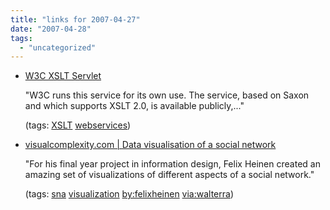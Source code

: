 ```yaml
---
title: "links for 2007-04-27"
date: "2007-04-28"
tags: 
  - "uncategorized"
---
```


- [W3C XSLT Servlet](http://www.w3.org/2005/08/online_xslt/)
    
    "W3C runs this service for its own use. The service, based on Saxon and which supports XSLT 2.0, is available publicly,..."
    
    (tags: [XSLT](http://del.icio.us/heinzwittenbrink/XSLT) [webservices](http://del.icio.us/heinzwittenbrink/webservices))
    
- [visualcomplexity.com | Data visualisation of a social network](http://www.visualcomplexity.com/vc/project.cfm?id=454)
    
    "For his final year project in information design, Felix Heinen created an amazing set of visualizations of different aspects of a social network."
    
    (tags: [sna](http://del.icio.us/heinzwittenbrink/sna) [visualization](http://del.icio.us/heinzwittenbrink/visualization) [by:felixheinen](http://del.icio.us/heinzwittenbrink/by:felixheinen) [via:walterra](http://del.icio.us/heinzwittenbrink/via:walterra))
